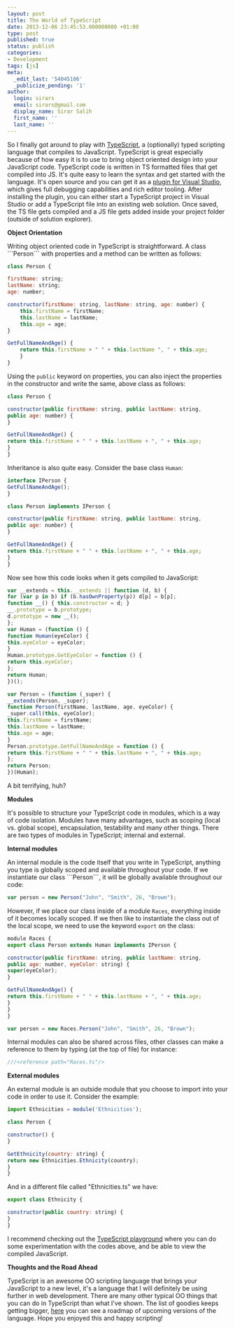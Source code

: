 ```yaml
---
layout: post
title: The World of TypeScript
date: 2013-12-06 23:45:53.000000000 +01:00
type: post
published: true
status: publish
categories:
- Development
tags: [js]
meta:
  _edit_last: '54045106'
  _publicize_pending: '1'
author:
  login: sirars
  email: sirars@gmail.com
  display_name: Sirar Salih
  first_name: ''
  last_name: ''
---
```

<p>So I finally got around to play with <a href="http://www.typescriptlang.org/" title="TypeScript">TypeScript</a>, a (optionally) typed scripting language that compiles to JavaScript. TypeScript is great especially because of how easy it is to use to bring object oriented design into your JavaScript code. TypeScript code is written in TS formatted files that get compiled into JS. It's quite easy to learn the syntax and get started with the language. It's open source and you can get it as a <a href="http://www.microsoft.com/en-us/download/details.aspx?id=34790" title="Plugin for Visual Studio">plugin for Visual Studio</a>, which gives full debugging capabilities and rich editor tooling. After installing the plugin, you can either start a TypeScript project in Visual Studio or add a TypeScript file into an existing web solution. Once saved, the TS file gets compiled and a JS file gets added inside your project folder (outside of solution explorer).</p>
<p><strong>Object Orientation</strong></p>
Writing object oriented code in TypeScript is straightforward. A class ```Person``` with properties and a method can be written as follows:
    
```javascript
class Person {

firstName: string;
lastName: string;
age: number;

constructor(firstName: string, lastName: string, age: number) {
    this.firstName = firstName;
    this.lastName = lastName;
    this.age = age;
}

GetFullNameAndAge() {
    return this.firstName + " " + this.lastName ", " + this.age;
    }
}
```

Using the ```public``` keyword on properties, you can also inject the properties in the constructor and write the same, above class as follows:

```javascript
class Person {

constructor(public firstName: string, public lastName: string,
public age: number) {
}

GetFullNameAndAge() {
return this.firstName + " " + this.lastName + ", " + this.age;
}
}
```

Inheritance is also quite easy. Consider the base class ```Human```:

```javascript
interface IPerson {
GetFullNameAndAge();
}

class Person implements IPerson {

constructor(public firstName: string, public lastName: string,
public age: number) {
}

GetFullNameAndAge() {
return this.firstName + " " + this.lastName + ", " + this.age;
}
}
```

Now see how this code looks when it gets compiled to JavaScript:

```javascript
var __extends = this.__extends || function (d, b) {
for (var p in b) if (b.hasOwnProperty(p)) d[p] = b[p];
function __() { this.constructor = d; }
__.prototype = b.prototype;
d.prototype = new __();
};
var Human = (function () {
function Human(eyeColor) {
this.eyeColor = eyeColor;
}
Human.prototype.GetEyeColor = function () {
return this.eyeColor;
};
return Human;
})();

var Person = (function (_super) {
__extends(Person, _super);
function Person(firstName, lastName, age, eyeColor) {
_super.call(this, eyeColor);
this.firstName = firstName;
this.lastName = lastName;
this.age = age;
}
Person.prototype.GetFullNameAndAge = function () {
return this.firstName + " " + this.lastName + ", " + this.age;
};
return Person;
})(Human);
```

A bit terrifying, huh?
<p><strong>Modules</strong></p>
<p>It's possible to structure your TypeScript code in modules, which is a way of code isolation. Modules have many advantages, such as scoping (local vs. global scope), encapsulation, testability‎ and many other things. There are two types of modules in TypeScript; internal and external. </p>
<p><strong>Internal modules</strong></p>
An internal module is the code itself that you write in TypeScript, anything you type is globally scoped and available throughout your code. If we instantiate our class ```Person```, it will be globally available throughout our code:

```javascript
var person = new Person("John", "Smith", 26, "Brown");
```

However, if we place our class inside of a module ```Races```, everything inside of it becomes locally scoped. If we then like to instantiate the class out of the local scope, we need to use the keyword ```export``` on the class:

```javascript
module Races {
export class Person extends Human implements IPerson {

constructor(public firstName: string, public lastName: string,
public age: number, eyeColor: string) {
super(eyeColor);
}

GetFullNameAndAge() {
return this.firstName + " " + this.lastName + ", " + this.age;
}
}
}

var person = new Races.Person("John", "Smith", 26, "Brown");
```

Internal modules can also be shared across files, other classes can make a reference to them by typing (at the top of file) for instance:

```javascript
///<reference path="Races.ts"/>
```

<p><strong>External modules</strong></p>
An external module is an outside module that you choose to import into your code in order to use it. Consider the example:

```javascript
import Ethnicities = module('Ethnicities');

class Person {

constructor() {
}

GetEthnicity(country: string) {
return new Ethnicities.Ethnicity(country);
}
}
```

And in a different file called "Ethnicities.ts" we have:

```javascript
export class Ethnicity {

constructor(public country: string) {
}
}
```

I recommend checking out the <a href="http://www.typescriptlang.org/Playground/" title="TypeScript playground">TypeScript playground</a> where you can do some experimentation with the codes above, and be able to view the compiled JavaScript.
<p><strong>Thoughts and the Road Ahead</strong>
<p>TypeScript is an awesome OO scripting language that brings your JavaScript to a new level, it's a language that I will definitely be using further in web development. There are many other typical OO things that you can do in TypeScript than what I've shown. The list of goodies keeps getting bigger, <a href="http://typescript.codeplex.com/wikipage?title=Roadmap" title="Roadmap TypeScript">here</a> you can see a roadmap of upcoming versions of the language. Hope you enjoyed this and happy scripting!</p>
